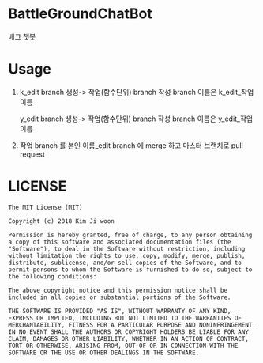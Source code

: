 # BattleGroundChatBot

배그 챗봇



# Usage

1. k_edit branch 생성-> 작업(함수단위) branch 작성 branch 이름은 k_edit_작업이름

   y_edit branch 생성-> 작업(함수단위) branch 작성 branch 이름은 y_edit_작업이름
2. 작업 branch 를 본인 이름_edit branch 에 merge 하고 마스터 브랜치로 pull request



# LICENSE
```
The MIT License (MIT)

Copyright (c) 2018 Kim Ji woon

Permission is hereby granted, free of charge, to any person obtaining a copy of this software and associated documentation files (the "Software"), to deal in the Software without restriction, including without limitation the rights to use, copy, modify, merge, publish, distribute, sublicense, and/or sell copies of the Software, and to permit persons to whom the Software is furnished to do so, subject to the following conditions:

The above copyright notice and this permission notice shall be included in all copies or substantial portions of the Software.

THE SOFTWARE IS PROVIDED "AS IS", WITHOUT WARRANTY OF ANY KIND, EXPRESS OR IMPLIED, INCLUDING BUT NOT LIMITED TO THE WARRANTIES OF MERCHANTABILITY, FITNESS FOR A PARTICULAR PURPOSE AND NONINFRINGEMENT. IN NO EVENT SHALL THE AUTHORS OR COPYRIGHT HOLDERS BE LIABLE FOR ANY CLAIM, DAMAGES OR OTHER LIABILITY, WHETHER IN AN ACTION OF CONTRACT, TORT OR OTHERWISE, ARISING FROM, OUT OF OR IN CONNECTION WITH THE SOFTWARE OR THE USE OR OTHER DEALINGS IN THE SOFTWARE.
```
